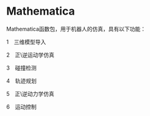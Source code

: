 # Mathematica
Mathematica函数包，用于机器人的仿真，具有以下功能：

1　三维模型导入

2　正\逆运动学仿真

3　碰撞检测

4　轨迹规划

5　正\逆动力学仿真

6　运动控制



